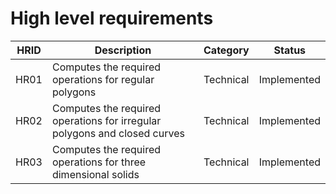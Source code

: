 # High level requirements
HRID |	Description |	Category |	Status |
-------|------------------------|------|--------|
HR01 |	Computes the required operations for regular polygons |	Technical |	Implemented |
HR02 |	Computes the required operations for irregular polygons and closed curves |	Technical |	Implemented |
HR03 |	Computes the required operations for three dimensional solids |	Technical |	Implemented |
 
